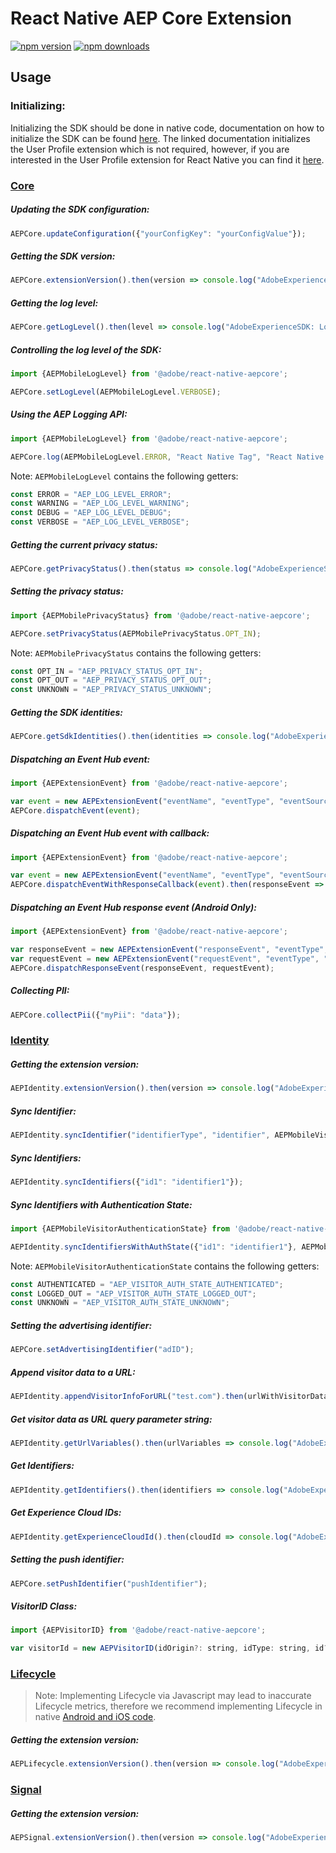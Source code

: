 # React Native AEP Core Extension

[![npm version](https://badge.fury.io/js/%40adobe%2Freact-native-aepcore.svg)](https://www.npmjs.com/package/@adobe/react-native-aepcore) 
[![npm downloads](https://img.shields.io/npm/dm/@adobe/react-native-aepcore)](https://www.npmjs.com/package/@adobe/react-native-aepcore)

## Usage

### Initializing:

Initializing the SDK should be done in native code, documentation on how to initialize the SDK can be found [here](https://aep-sdks.gitbook.io/docs/getting-started/get-the-sdk#2-add-initialization-code). The linked documentation initializes the User Profile extension which is not required, however, if you are interested in the User Profile extension for React Native you can find it [here](https://www.npmjs.com/package/@adobe/react-native-aepuserprofile).

### [Core](https://aep-sdks.gitbook.io/docs/using-mobile-extensions/mobile-core)

##### Updating the SDK configuration:

```javascript
AEPCore.updateConfiguration({"yourConfigKey": "yourConfigValue"});
```

##### Getting the SDK version:
```javascript
AEPCore.extensionVersion().then(version => console.log("AdobeExperienceSDK: AEPCore version: " + version));
```

##### Getting the log level:
```javascript
AEPCore.getLogLevel().then(level => console.log("AdobeExperienceSDK: Log Level = " + level));
```

##### Controlling the log level of the SDK:
```javascript
import {AEPMobileLogLevel} from '@adobe/react-native-aepcore';

AEPCore.setLogLevel(AEPMobileLogLevel.VERBOSE);
```

##### Using the AEP Logging API:
```javascript
import {AEPMobileLogLevel} from '@adobe/react-native-aepcore';

AEPCore.log(AEPMobileLogLevel.ERROR, "React Native Tag", "React Native Message");
```

Note: `AEPMobileLogLevel` contains the following getters:

```javascript
const ERROR = "AEP_LOG_LEVEL_ERROR";
const WARNING = "AEP_LOG_LEVEL_WARNING";
const DEBUG = "AEP_LOG_LEVEL_DEBUG";
const VERBOSE = "AEP_LOG_LEVEL_VERBOSE";
```

##### Getting the current privacy status:
```javascript
AEPCore.getPrivacyStatus().then(status => console.log("AdobeExperienceSDK: Privacy Status = " + status));
```

##### Setting the privacy status:
```javascript
import {AEPMobilePrivacyStatus} from '@adobe/react-native-aepcore';

AEPCore.setPrivacyStatus(AEPMobilePrivacyStatus.OPT_IN);
```

Note: `AEPMobilePrivacyStatus` contains the following getters:

```javascript
const OPT_IN = "AEP_PRIVACY_STATUS_OPT_IN";
const OPT_OUT = "AEP_PRIVACY_STATUS_OPT_OUT";
const UNKNOWN = "AEP_PRIVACY_STATUS_UNKNOWN";
```

##### Getting the SDK identities:
```javascript
AEPCore.getSdkIdentities().then(identities => console.log("AdobeExperienceSDK: Identities = " + identities));
```

##### Dispatching an Event Hub event:
```javascript
import {AEPExtensionEvent} from '@adobe/react-native-aepcore';

var event = new AEPExtensionEvent("eventName", "eventType", "eventSource", {"testDataKey": "testDataValue"});
AEPCore.dispatchEvent(event);
```

##### Dispatching an Event Hub event with callback:
```javascript
import {AEPExtensionEvent} from '@adobe/react-native-aepcore';

var event = new AEPExtensionEvent("eventName", "eventType", "eventSource", {"testDataKey": "testDataValue"});
AEPCore.dispatchEventWithResponseCallback(event).then(responseEvent => console.log("AdobeExperienceSDK: responseEvent = " + responseEvent));
```

##### Dispatching an Event Hub response event (Android Only): 
```javascript
import {AEPExtensionEvent} from '@adobe/react-native-aepcore';

var responseEvent = new AEPExtensionEvent("responseEvent", "eventType", "eventSource", {"testDataKey": "testDataValue"});
var requestEvent = new AEPExtensionEvent("requestEvent", "eventType", "eventSource", {"testDataKey": "testDataValue"});
AEPCore.dispatchResponseEvent(responseEvent, requestEvent);
```

##### Collecting PII:
```javascript
AEPCore.collectPii({"myPii": "data"});
```

### [Identity](https://aep-sdks.gitbook.io/docs/using-mobile-extensions/mobile-core/identity)

##### Getting the extension version:
```javascript
AEPIdentity.extensionVersion().then(version => console.log("AdobeExperienceSDK: AEPIdentity version: " + version));
```

##### Sync Identifier:
```javascript
AEPIdentity.syncIdentifier("identifierType", "identifier", AEPMobileVisitorAuthenticationState.AUTHENTICATED);
```

##### Sync Identifiers:
```javascript
AEPIdentity.syncIdentifiers({"id1": "identifier1"});
```

##### Sync Identifiers with Authentication State:
```javascript
import {AEPMobileVisitorAuthenticationState} from '@adobe/react-native-aepcore';

AEPIdentity.syncIdentifiersWithAuthState({"id1": "identifier1"}, AEPMobileVisitorAuthenticationState.UNKNOWN);
```

Note: `AEPMobileVisitorAuthenticationState` contains the following getters:

```javascript
const AUTHENTICATED = "AEP_VISITOR_AUTH_STATE_AUTHENTICATED";
const LOGGED_OUT = "AEP_VISITOR_AUTH_STATE_LOGGED_OUT";
const UNKNOWN = "AEP_VISITOR_AUTH_STATE_UNKNOWN";
```

##### Setting the advertising identifier:

```javascript
AEPCore.setAdvertisingIdentifier("adID");
```

##### Append visitor data to a URL:

```javascript
AEPIdentity.appendVisitorInfoForURL("test.com").then(urlWithVisitorData => console.log("AdobeExperienceSDK: VisitorData = " + urlWithVisitorData));
```

##### Get visitor data as URL query parameter string:

```javascript
AEPIdentity.getUrlVariables().then(urlVariables => console.log("AdobeExperienceSDK: UrlVariables = " + urlVariables));
```

##### Get Identifiers:

```javascript
AEPIdentity.getIdentifiers().then(identifiers => console.log("AdobeExperienceSDK: Identifiers = " + identifiers));
```

##### Get Experience Cloud IDs:
```javascript
AEPIdentity.getExperienceCloudId().then(cloudId => console.log("AdobeExperienceSDK: CloudID = " + cloudId));
```

##### Setting the push identifier:
```javascript
AEPCore.setPushIdentifier("pushIdentifier");
```

##### VisitorID Class:
```javascript
import {AEPVisitorID} from '@adobe/react-native-aepcore';

var visitorId = new AEPVisitorID(idOrigin?: string, idType: string, id?: string, authenticationState?: AEPMobileVisitorAuthenticationState)
```

### [Lifecycle](https://aep-sdks.gitbook.io/docs/using-mobile-extensions/mobile-core/lifecycle)

> Note: Implementing Lifecycle via Javascript may lead to inaccurate Lifecycle metrics, therefore we recommend implementing Lifecycle in native [Android and iOS code](https://aep-sdks.gitbook.io/docs/using-mobile-extensions/mobile-core/lifecycle).

##### Getting the extension version:
```javascript
AEPLifecycle.extensionVersion().then(version => console.log("AdobeExperienceSDK: AEPLifecycle version: " + version));
```

### [Signal](https://aep-sdks.gitbook.io/docs/using-mobile-extensions/mobile-core/signals)
##### Getting the extension version:
```javascript
AEPSignal.extensionVersion().then(version => console.log("AdobeExperienceSDK: AEPSignal version: " + version));
```
